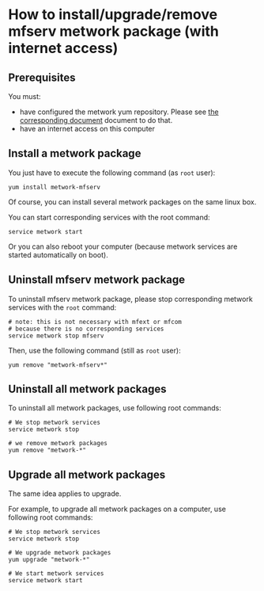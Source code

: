 # How to install/upgrade/remove mfserv metwork package (with internet access)

## Prerequisites

You must:

- have configured the metwork yum repository. Please see [the corresponding document](configure_metwork_repo.md) document to do that.
- have an internet access on this computer

## Install a metwork package

You just have to execute the following command (as `root` user):

```
yum install metwork-mfserv
```

Of course, you can install several metwork packages on the same linux box.


You can start corresponding services with the root command:

```
service metwork start
```

Or you can also reboot your computer (because metwork services are started automatically on boot).



## Uninstall mfserv metwork package


To uninstall mfserv metwork package, please stop corresponding metwork services with the `root` command:

```
# note: this is not necessary with mfext or mfcom
# because there is no corresponding services
service metwork stop mfserv
```

Then, use the following command (still as `root` user):


```
yum remove "metwork-mfserv*"
```

## Uninstall all metwork packages

To uninstall all metwork packages, use following root commands:

```
# We stop metwork services
service metwork stop

# we remove metwork packages
yum remove "metwork-*"
```

## Upgrade all metwork packages

The same idea applies to upgrade.

For example, to upgrade all metwork packages on a computer, use following root commands:

```
# We stop metwork services
service metwork stop

# We upgrade metwork packages
yum upgrade "metwork-*"

# We start metwork services
service metwork start
```
